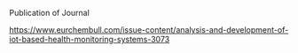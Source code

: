 Publication of Journal 

https://www.eurchembull.com/issue-content/analysis-and-development-of-iot-based-health-monitoring-systems-3073
